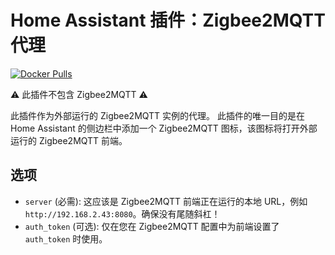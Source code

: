 # Home Assistant 插件：Zigbee2MQTT 代理

[![Docker Pulls](https://img.shields.io/docker/pulls/zigbee2mqtt/zigbee2mqtt-proxy-amd64.svg?style=flat-square&logo=docker)](https://cloud.docker.com/u/zigbee2mqtt/repository/docker/dwelch2101/zigbee2mqtt-proxy-amd64)

⚠️ 此插件不包含 Zigbee2MQTT ⚠️

此插件作为外部运行的 Zigbee2MQTT 实例的代理。 
此插件的唯一目的是在 Home Assistant 的侧边栏中添加一个 Zigbee2MQTT 图标，该图标将打开外部运行的 Zigbee2MQTT 前端。

## 选项

- `server` (必需): 这应该是 Zigbee2MQTT 前端正在运行的本地 URL，例如 `http://192.168.2.43:8080`。确保没有尾随斜杠！
- `auth_token` (可选): 仅在您在 Zigbee2MQTT 配置中为前端设置了 `auth_token` 时使用。